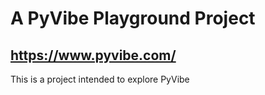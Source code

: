 # A PyVibe Playground Project
## https://www.pyvibe.com/

This is a project intended to explore PyVibe